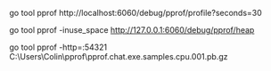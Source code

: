 go tool pprof http://localhost:6060/debug/pprof/profile?seconds=30

go tool pprof -inuse_space http://127.0.0.1:6060/debug/pprof/heap




go tool pprof -http=:54321 C:\Users\Colin\pprof\pprof.chat.exe.samples.cpu.001.pb.gz